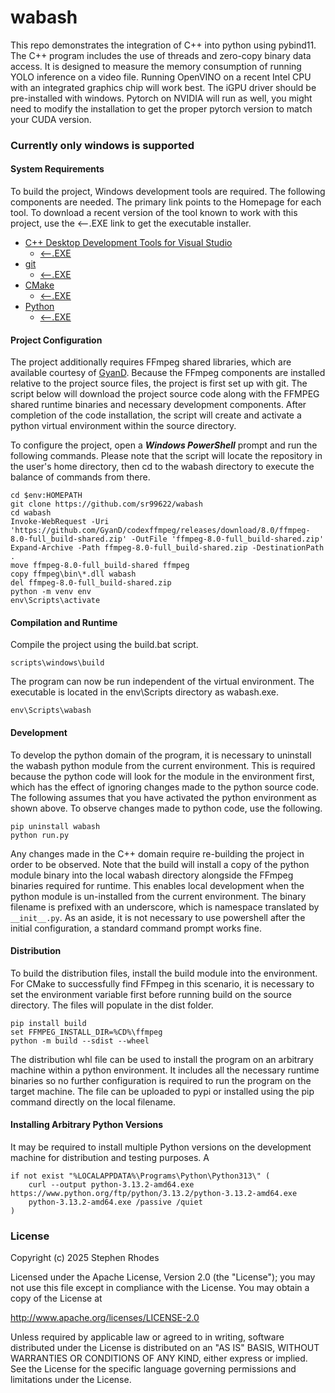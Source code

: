 # wabash

This repo demonstrates the integration of C++ into python using pybind11. The C++ program includes the use of threads and zero-copy binary data access. It is designed to measure the memory consumption of running YOLO inference on a video file. Running OpenVINO on a recent Intel CPU with an integrated graphics chip will work best. The iGPU driver should be pre-installed with windows. Pytorch on NVIDIA will run as well, you might need to modify the installation to get the proper pytorch version to match your CUDA version.

### Currently only windows is supported

#### System Requirements

To build the project, Windows development tools are required. The following components are needed. The primary link points to the Homepage for each tool. To download a recent version of the tool known to work with this project, use the <--.EXE link to get the executable installer.

   * [C++ Desktop Development Tools for Visual Studio](https://visualstudio.microsoft.com/downloads/)
      * [<--.EXE](https://aka.ms/vs/17/release/vs_BuildTools.exe)
   * [git](https://git-scm.com/install/windows)
      * [<--.EXE](https://github.com/git-for-windows/git/releases/download/v2.51.2.windows.1/Git-2.51.2-64-bit.exe)
   * [CMake](https://cmake.org/download/)
      * [<--.EXE](https://github.com/Kitware/CMake/releases/download/v4.2.0-rc2/cmake-4.2.0-rc2-windows-x86_64.msi)
   * [Python](https://www.python.org/downloads/windows/)
      * [<--.EXE](https://www.python.org/ftp/python/3.13.9/python-3.13.9-amd64.exe)

#### Project Configuration

The project additionally requires FFmpeg shared libraries, which are available courtesy of [GyanD](https://github.com/GyanD/codexffmpeg). Because the FFmpeg components are installed relative to the project source files, the project is first set up with git. The script below will download the project source code along with the FFMPEG shared runtime binaries and necessary development components. After completion of the code installation, the script will create and activate a python virtual environment within the source directory.

To configure the project, open a ***Windows PowerShell*** prompt and run the following commands. Please note that the script will locate the repository in the user's home directory, then cd to the wabash directory to execute the balance of commands from there.

```
cd $env:HOMEPATH
git clone https://github.com/sr99622/wabash
cd wabash
Invoke-WebRequest -Uri 'https://github.com/GyanD/codexffmpeg/releases/download/8.0/ffmpeg-8.0-full_build-shared.zip' -OutFile 'ffmpeg-8.0-full_build-shared.zip'
Expand-Archive -Path ffmpeg-8.0-full_build-shared.zip -DestinationPath .
move ffmpeg-8.0-full_build-shared ffmpeg
copy ffmpeg\bin\*.dll wabash
del ffmpeg-8.0-full_build-shared.zip
python -m venv env
env\Scripts\activate
```

#### Compilation and Runtime

Compile the project using the build.bat script.

```
scripts\windows\build
```

The program can now be run independent of the virtual environment. The executable is located in the env\Scripts directory as wabash.exe.

```
env\Scripts\wabash
```

#### Development

To develop the python domain of the program, it is necessary to uninstall the wabash python module from the current environment. This is required because the python code will look for the module in the environment first, which has the effect of ignoring changes made to the python source code. The following assumes that you have activated the python environment as shown above. To observe changes made to python code, use the following.

```
pip uninstall wabash
python run.py
```

Any changes made in the C++ domain require re-building the project in order to be observed. Note that the build will install a copy of the python module binary into the local wabash directory alongside the FFmpeg binaries required for runtime. This enables local development when the python module is un-installed from the current environment. The binary filename is prefixed with an underscore, which is namespace translated by ```__init__.py```. As an aside, it is not necessary to use powershell after the initial configuration, a standard command prompt works fine.

#### Distribution

To build the distribution files, install the build module into the environment. For CMake to successfully find FFmpeg in this scenario, it is necessary to set the environment variable first before running build on the source directory. The files will populate in the dist folder.

```
pip install build
set FFMPEG_INSTALL_DIR=%CD%\ffmpeg
python -m build --sdist --wheel
```

The distribution whl file can be used to install the program on an arbitrary machine within a python environment. It includes all the necessary runtime binaries so no further configuration is required to run the program on the target machine. The file can be uploaded to pypi or installed using the pip command directly on the local filename. 

#### Installing Arbitrary Python Versions

It may be required to install multiple Python versions on the development machine for distribution and testing purposes. A 

```
if not exist "%LOCALAPPDATA%\Programs\Python\Python313\" (
    curl --output python-3.13.2-amd64.exe https://www.python.org/ftp/python/3.13.2/python-3.13.2-amd64.exe
    python-3.13.2-amd64.exe /passive /quiet
)
```


### License

Copyright (c) 2025  Stephen Rhodes

Licensed under the Apache License, Version 2.0 (the "License");
you may not use this file except in compliance with the License.
You may obtain a copy of the License at

   http://www.apache.org/licenses/LICENSE-2.0

Unless required by applicable law or agreed to in writing, software
distributed under the License is distributed on an "AS IS" BASIS,
WITHOUT WARRANTIES OR CONDITIONS OF ANY KIND, either express or implied.
See the License for the specific language governing permissions and
limitations under the License.




